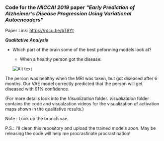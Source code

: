 ### Code for the *MICCAI 2019* paper *"Early Prediction of Alzheimer’s Disease Progression Using Variational Autoencoders"*

Paper Link: https://rdcu.be/bT8Yt


***Qualitative Analysis***

* Which part of the brain some of the best peforming models look at?

  * When a healthy person got the disease:

  ![Alt text](Visualization/healthy_to_diseased.gif)

The person was healthy when the MRI was taken, but got diseased after 6 months. Our VAE model correctly predicted that the person will get diseased with 91% confidence.

(For more details look into the *Visualization* folder. *Visualization* folder contains the code and visualzation videos for the visualization of activation maps shown in the qualitative results.)

Note : Look up the branch vae.

P.S.: I'll clean this repository and upload the trained models *soon*. May be releasing the code will help me procrastinate procrastination!
